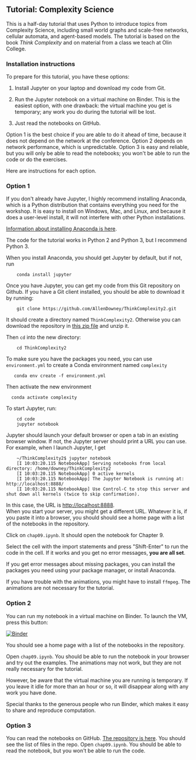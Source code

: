 ## Tutorial: Complexity Science

This is a half-day tutorial that uses Python to introduce topics from Complexity
Science, including small world graphs and scale-free networks, cellular automata,
and agent-based models. The tutorial is based on the book _Think Complexity_ and
on material from a class we teach at Olin College.

### Installation instructions

To prepare for this tutorial, you have these options:

1. Install Jupyter on your laptop and download my code from Git.

2. Run the Jupyter notebook on a virtual machine on Binder.
   This is the easiest option, with one drawback: the virtual machine you get is temporary;
   any work you do during the tutorial will be lost.

3. Just read the notebooks on GitHub.

Option 1 is the best choice if you are able to do it ahead of time, because it does not depend on the network at the conference. Option 2 depends on network performance, which is unpredictable. Option 3 is easy and reliable,
but you will only be able to read the notebooks; you won't be able to run the code or do the exercises.

Here are instructions for each option.

### Option 1

If you don't already have Jupyter, I highly recommend installing Anaconda, which is a Python distribution that contains everything you need for the workshop. It is easy to install on Windows, Mac, and Linux, and because it does a
user-level install, it will not interfere with other Python installations.

[Information about installing Anaconda is here](http://docs.continuum.io/anaconda/install.html).

The code for the tutorial works in Python 2 and Python 3, but I recommend Python 3.

When you install Anaconda, you should get Jupyter by default, but if not, run

```
    conda install jupyter
```

Once you have Jupyter, you can get my code from this Git repository on Github. If you have a Git client installed, you should be able to download it by running:

```
    git clone https://github.com/AllenDowney/ThinkComplexity2.git
```

It should create a directory named `ThinkComplexity2`.
Otherwise you can download the repository in [this zip file](https://github.com/AllenDowney/ThinkComplexity2/archive/master.zip)
and unzip it.

Then `cd` into the new directory:

```
    cd ThinkComplexity2
```

To make sure you have the packages you need, you can use `environment.yml`
to create a Conda environment named `complexity`

```
   conda env create -f environment.yml
```

Then activate the new environment

```
  conda activate complexity
```

To start Jupyter, run:

```
    cd code
    jupyter notebook
```

Jupyter should launch your default browser or open a tab in an existing browser window.
If not, the Jupyter server should print a URL you can use. For example, when I launch Jupyter, I get

```
    ~/ThinkComplexity2$ jupyter notebook
    [I 10:03:20.115 NotebookApp] Serving notebooks from local directory: /home/downey/ThinkComplexity2
    [I 10:03:20.115 NotebookApp] 0 active kernels
    [I 10:03:20.115 NotebookApp] The Jupyter Notebook is running at: http://localhost:8888/
    [I 10:03:20.115 NotebookApp] Use Control-C to stop this server and shut down all kernels (twice to skip confirmation).
```

In this case, the URL is [http://localhost:8888](http://localhost:8888).  
When you start your server, you might get a different URL.
Whatever it is, if you paste it into a browser, you should should see a home page with a list of the
notebooks in the repository.

Click on `chap09.ipynb`. It should open the notebook for Chapter 9.

Select the cell with the import statements and press "Shift-Enter" to run the code in the cell.
If it works and you get no error messages, **you are all set**.

If you get error messages about missing packages, you can install the packages you need using your
package manager, or install Anaconda.

If you have trouble with the animations, you might have to install `ffmpeg`. The animations are not necessary
for the tutorial.

### Option 2

You can run my notebook in a virtual machine on Binder. To launch the VM, press this button:

[![Binder](https://mybinder.org/badge.svg)](https://mybinder.org/v2/gh/AllenDowney/ThinkComplexity2/master)

You should see a home page with a list of the notebooks in the repository.

Open `chap09.ipynb`. You should be able to run the notebook in your browser
and try out the examples. The animations may not work, but they are not really necessary for the tutorial.

However, be aware that the virtual machine you are running is temporary.
If you leave it idle for more than an hour or so, it will disappear along with any work you have done.

Special thanks to the generous people who run Binder, which makes it easy to share and reproduce computation.

### Option 3

You can read the notebooks on GitHub. [The repository is here](https://github.com/AllenDowney/ThinkComplexity2/tree/master/code).
You should see the list of files in the repo. Open `chap09.ipynb`.
You should be able to read the notebook, but you won't be able to run the code.
